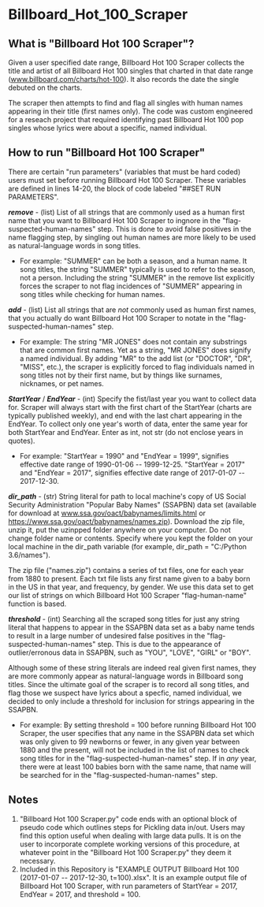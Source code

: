# Billboard_Hot_100_Scraper

## What is "Billboard Hot 100 Scraper"?
Given a user specified date range, Billboard Hot 100 Scraper collects the title and artist of all Billboard Hot 100 singles that charted in that date range  (www.billboard.com/charts/hot-100).  It also records the date the single debuted on the charts.  

The scraper then attempts to find and flag all singles with human names appearing in their title (first names only).  The code was custom engineered for a reseach project that required identifying past Billboard Hot 100 pop singles whose lyrics were about a specific, named individual.

## How to run "Billboard Hot 100 Scraper"
There are certain "run parameters" (variables that must be hard coded) users must set before running Billboard Hot 100 Scraper.  These variables are defined in lines 14-20, the block of code labeled "##SET RUN PARAMETERS".

***remove*** - (list) List of all strings that are commonly used as a human first name that you want to Billboard Hot 100 Scraper to ingnore in the "flag-suspected-human-names" step.  This is done to avoid false positives in the name flagging step, by singling out human names are more likely to be used as natural-language words in song titles.  

- For example: "SUMMER" can be both a season, and a human name.  It song titles, the string "SUMMER" typically is used to refer to the season, not a person.  Including the string "SUMMER" in the remove list explicitly forces the scraper to not flag incidences of "SUMMER" appearing in song titles while checking for human names.

***add*** - (list) List all strings that are *not* commonly used as human first names, that you actually do want Billboard Hot 100 Scraper to notate in the "flag-suspected-human-names" step.

- For example: The string "MR JONES" does not contain any substrings that are common first names.  Yet as a string, "MR JONES" does signify a named individual.  By adding "MR" to the add list (or "DOCTOR", "DR", "MISS", etc.), the scraper is explicitly forced to flag individuals named in song titles not by their first name, but by things like surnames, nicknames, or pet names.

***StartYear*** / ***EndYear*** - (int) Specify the fist/last year you want to collect data for.  Scraper will always start with the first chart of the StartYear (charts are typically published weekly), and end with the last chart appearing in the EndYear.  To collect only one year's worth of data, enter the same year for both StartYear and EndYear.  Enter as int, not str (do not enclose years in quotes).

- For example: "StartYear = 1990" and "EndYear = 1999", signifies effective date range of 1990-01-06 -- 1999-12-25.  "StartYear = 2017" and "EndYear = 2017", signifies effective date range of 2017-01-07 -- 2017-12-30. 

***dir_path*** - (str) String literal for path to local machine's copy of US Social Security Administration "Popular Baby Names" (SSAPBN) data set (available for download at www.ssa.gov/oact/babynames/limits.html or https://www.ssa.gov/oact/babynames/names.zip).  Download the zip file, unzip it, put the uzinpped folder anywhere on your computer.  Do not change folder name or contents.  Specify where you kept the folder on your local machine in the dir_path variable (for example, dir_path = "C:/Python 3.6/names"). 

The zip file ("names.zip") contains a series of txt files, one for each year from 1880 to present.  Each txt file lists any first name given to a baby born in the US in that year, and frequency, by gender.  We use this data set to get our list of strings on which Billboard Hot 100 Scraper "flag-human-name" function is based.

***threshold*** - (int) Searching all the scraped song titles for just any string literal that happens to appear in the SSAPBN data set as a baby name tends to result in a large number of undesired false positives in the "flag-suspected-human-names" step.  This is due to the appearance of outlier/erronous data in SSAPBN, such as "YOU", "LOVE", "GIRL" or "BOY".  

Although some of these string literals are indeed real given first names, they are more commonly appear as natural-language words in Billboard song titles.  Since the ultimate goal of the scraper is to record all song titles, and flag those we suspect have lyrics about a specfic, named individual, we decided to only include a threshold for inclusion for strings appearing in the SSAPBN.

- For example: By setting threshold = 100 before running Billboard Hot 100 Scraper, the user specifies that any name in the SSAPBN data set which was only given to 99 newborns or fewer, in any given year between 1880 and the present, will not be included in the list of names to check song titles for in the "flag-suspected-human-names" step.  If in *any* year, there were at least 100 babies born with the same name, that name will be searched for in the "flag-suspected-human-names" step.

## Notes

1. "Billboard Hot 100 Scraper.py" code ends with an optional block of pseudo code which outlines steps for Pickling data in/out.  Users may find this option useful when dealing with large data pulls.  It is on the user to incorporate complete working versions of this procedure, at whatever point in the "Billboard Hot 100 Scraper.py" they deem it necessary.
2. Included in this Repository is "EXAMPLE OUTPUT Billboard Hot 100 (2017-01-07 -- 2017-12-30, t=100).xlsx".  It is an example output file of Billboard Hot 100 Scraper, with run parameters of StartYear = 2017, EndYear = 2017, and threshold = 100.
